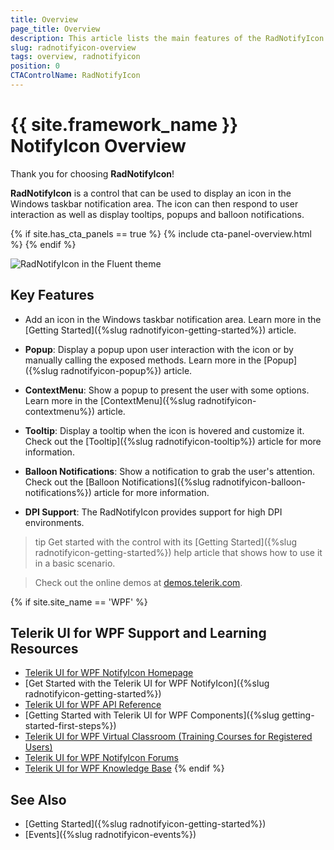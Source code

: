 ```yaml
---
title: Overview
page_title: Overview
description: This article lists the main features of the RadNotifyIcon control.
slug: radnotifyicon-overview
tags: overview, radnotifyicon
position: 0
CTAControlName: RadNotifyIcon
---
```


# {{ site.framework_name }} NotifyIcon Overview

Thank you for choosing __RadNotifyIcon__!			

__RadNotifyIcon__ is a control that can be used to display an icon in the Windows taskbar notification area. The icon can then respond to user interaction as well as display tooltips, popups and balloon notifications.

{% if site.has_cta_panels == true %}
{% include cta-panel-overview.html %}
{% endif %}

![RadNotifyIcon in the Fluent theme](images/notifyicon_overview.png)

## Key Features

* Add an icon in the Windows taskbar notification area. Learn more in the [Getting Started]({%slug radnotifyicon-getting-started%}) article. 

* __Popup__: Display a popup upon user interaction with the icon or by manually calling the exposed methods. Learn more in the [Popup]({%slug radnotifyicon-popup%}) article. 

* __ContextMenu__: Show a popup to present the user with some options. Learn more in the [ContextMenu]({%slug radnotifyicon-contextmenu%}) article. 

* __Tooltip__: Display a tooltip when the icon is hovered and customize it. Check out the [Tooltip]({%slug radnotifyicon-tooltip%}) article for more information. 

* __Balloon Notifications__: Show a notification to grab the user's attention. Check out the [Balloon Notifications]({%slug radnotifyicon-balloon-notifications%}) article for more information. 

* __DPI Support__: The RadNotifyIcon provides support for high DPI environments.

>tip Get started with the control with its [Getting Started]({%slug radnotifyicon-getting-started%}) help article that shows how to use it in a basic scenario.

>Check out the online demos at [demos.telerik.com](https://demos.telerik.com/wpf/).

{% if site.site_name == 'WPF' %}
## Telerik UI for WPF Support and Learning Resources

* [Telerik UI for WPF NotifyIcon Homepage](https://www.telerik.com/products/wpf/notify-icon-control.aspx)
* [Get Started with the Telerik UI for WPF NotifyIcon]({%slug radnotifyicon-getting-started%})
* [Telerik UI for WPF API Reference](https://docs.telerik.com/devtools/wpf/api/)
* [Getting Started with Telerik UI for WPF Components]({%slug getting-started-first-steps%})
* [Telerik UI for WPF Virtual Classroom (Training Courses for Registered Users)](https://learn.telerik.com/learn/course/external/view/elearning/16/telerik-ui-for-wpf) 
* [Telerik UI for WPF NotifyIcon Forums](https://www.telerik.com/forums/wpf)
* [Telerik UI for WPF Knowledge Base](https://docs.telerik.com/devtools/wpf/knowledge-base)
{% endif %}

## See Also

* [Getting Started]({%slug radnotifyicon-getting-started%})
* [Events]({%slug radnotifyicon-events%})

